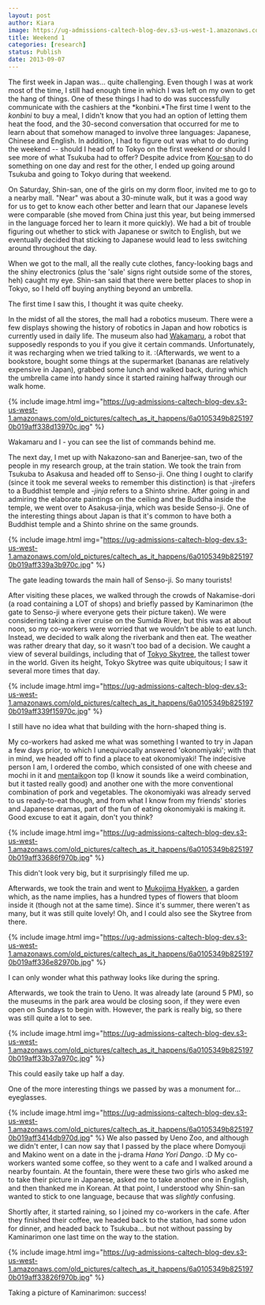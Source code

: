 ```yaml
---
layout: post
author: Kiara
image: https://ug-admissions-caltech-blog-dev.s3-us-west-1.amazonaws.com/old_pictures/caltech_as_it_happens/6a0105349b8251970b019aff33888a970c.jpg
title: Weekend 1
categories: [research]
status: Publish
date: 2013-09-07
---
```



The first week in Japan was... quite challenging. Even though I was at work most of the time, I still had enough time in which I was left on my own to get the hang of things. One of these things I had to do was successfully communicate with the cashiers at the *konbini.*The first time I went to the *konbini* to buy a meal, I didn't know that you had an option of letting them heat the food, and the 30-second conversation that occurred for me to learn about that somehow managed to involve three languages: Japanese, Chinese and English. In addition, I had to figure out was what to do during the weekend -- should I head off to Tokyo on the first weekend or should I see more of what Tsukuba had to offer? Despite advice from <a href="https://caltech.typepad.com/caltech_as_it_happens/2013/07/exploring-tsukuba.html" target="_self">Kou-san</a> to do something on one day and rest for the other, I ended up going around Tsukuba and going to Tokyo during that weekend.

On Saturday, Shin-san, one of the girls on my dorm floor, invited me to go to a nearby mall. "Near" was about a 30-minute walk, but it was a good way for us to get to know each other better and learn that our Japanese levels were comparable (she moved from China just this year, but being immersed in the language forced her to learn it more quickly). We had a bit of trouble figuring out whether to stick with Japanese or switch to English, but we eventually decided that sticking to Japanese would lead to less switching around throughout the day.

When we got to the mall, all the really cute clothes, fancy-looking bags and the shiny electronics (plus the 'sale' signs right outside some of the stores, heh) caught my eye. Shin-san said that there were better places to shop in Tokyo, so I held off buying anything beyond an umbrella.

<div class="photo-caption caption-xid-6a0105349b8251970b019aff33888a970c" id="caption-xid-6a0105349b8251970b019aff33888a970c">The first time I saw this, I thought it was quite cheeky.

In the midst of all the stores, the mall had a robotics museum. There were a few displays showing the history of robotics in Japan and how robotics is currently used in daily life. The museum also had <a href="https://en.wikipedia.org/wiki/Wakamaru" target="_self">Wakamaru</a>, a robot that supposedly responds to you if you give it certain commands. Unfortunately, it was recharging when we tried talking to it. :(Afterwards, we went to a bookstore, bought some things at the supermarket (bananas are relatively expensive in Japan), grabbed some lunch and walked back, during which the umbrella came into handy since it started raining halfway through our walk home.


{% include image.html img="https://ug-admissions-caltech-blog-dev.s3-us-west-1.amazonaws.com/old_pictures/caltech_as_it_happens/6a0105349b8251970b019aff338d13970c.jpg" %}<div class="photo-caption caption-xid-6a0105349b8251970b019aff338d13970c" id="caption-xid-6a0105349b8251970b019aff338d13970c">Wakamaru and I - you can see the list of commands behind me.

The next day, I met up with Nakazono-san and Banerjee-san, two of the people in my research group, at the train station. We took the train from Tsukuba to Asakusa and headed off to Senso-ji. One thing I ought to clarify (since it took me several weeks to remember this distinction) is that *-ji*refers to a Buddhist temple and *-jinja* refers to a Shinto shrine. After going in and admiring the elaborate paintings on the ceiling and the Buddha inside the temple, we went over to Asakusa-jinja, which was beside Senso-ji. One of the interesting things about Japan is that it's common to have both a Buddhist temple and a Shinto shrine on the same grounds.


{% include image.html img="https://ug-admissions-caltech-blog-dev.s3-us-west-1.amazonaws.com/old_pictures/caltech_as_it_happens/6a0105349b8251970b019aff339a3b970c.jpg" %}<div class="photo-caption caption-xid-6a0105349b8251970b019aff339a3b970c" id="caption-xid-6a0105349b8251970b019aff339a3b970c">The gate leading towards the main hall of Senso-ji. So many tourists!

After visiting these places, we walked through the crowds of Nakamise-dori (a road containing a LOT of shops) and briefly passed by Kaminarimon (the gate to Senso-ji where everyone gets their picture taken). We were considering taking a river cruise on the Sumida River, but this was at about noon, so my co-workers were worried that we wouldn't be able to eat lunch. Instead, we decided to walk along the riverbank and then eat. The weather was rather dreary that day, so it wasn't too bad of a decision. We caught a view of several buildings, including that of <a href="https://en.wikipedia.org/wiki/Tokyo_Skytree" target="_self">Tokyo Skytree</a>, the tallest tower in the world. Given its height, Tokyo Skytree was quite ubiquitous; I saw it several more times that day.


{% include image.html img="https://ug-admissions-caltech-blog-dev.s3-us-west-1.amazonaws.com/old_pictures/caltech_as_it_happens/6a0105349b8251970b019aff339f15970c.jpg" %}<div class="photo-caption caption-xid-6a0105349b8251970b019aff339f15970c" id="caption-xid-6a0105349b8251970b019aff339f15970c">I still have no idea what that building with the horn-shaped thing is.

My co-workers had asked me what was something I wanted to try in Japan a few days prior, to which I unequivocally answered 'okonomiyaki'; with that in mind, we headed off to find a place to eat okonomiyaki! The indecisive person I am, I ordered the combo, which consisted of one with cheese and mochi in it and <a href="https://en.wikipedia.org/wiki/Mentaiko" target="_self">mentaiko</a>on top (I know it sounds like a weird combination, but it tasted really good) and another one with the more conventional combination of pork and vegetables. The okonomiyaki was already served to us ready-to-eat though, and from what I know from my friends' stories and Japanese dramas, part of the fun of eating okonomiyaki is making it. Good excuse to eat it again, don't you think?

{% include image.html img="https://ug-admissions-caltech-blog-dev.s3-us-west-1.amazonaws.com/old_pictures/caltech_as_it_happens/6a0105349b8251970b019aff33686f970b.jpg" %}<div class="photo-caption caption-xid-6a0105349b8251970b019aff33686f970b" id="caption-xid-6a0105349b8251970b019aff33686f970b">This didn't look very big, but it surprisingly filled me up.

Afterwards, we took the train and went to <a href="https://en.wikipedia.org/wiki/Muk%C5%8Djima-Hyakkaen_Garden" target="_self">Mukojima Hyakken</a>, a garden which, as the name implies, has a hundred types of flowers that bloom inside it (though not at the same time). Since it's summer, there weren't as many, but it was still quite lovely! Oh, and I could also see the Skytree from there.


{% include image.html img="https://ug-admissions-caltech-blog-dev.s3-us-west-1.amazonaws.com/old_pictures/caltech_as_it_happens/6a0105349b8251970b019aff336e82970b.jpg" %}<div class="photo-caption caption-xid-6a0105349b8251970b019aff336e82970b" id="caption-xid-6a0105349b8251970b019aff336e82970b">I can only wonder what this pathway looks like during the spring.

Afterwards, we took the train to Ueno. It was already late (around 5 PM), so the museums in the park area would be closing soon, if they were even open on Sundays to begin with. However, the park is really big, so there was still quite a lot to see.


{% include image.html img="https://ug-admissions-caltech-blog-dev.s3-us-west-1.amazonaws.com/old_pictures/caltech_as_it_happens/6a0105349b8251970b019aff33b37a970c.jpg" %}<div class="photo-caption caption-xid-6a0105349b8251970b019aff33b37a970c" id="caption-xid-6a0105349b8251970b019aff33b37a970c">This could easily take up half a day.

One of the more interesting things we passed by was a monument for... eyeglasses.


{% include image.html img="https://ug-admissions-caltech-blog-dev.s3-us-west-1.amazonaws.com/old_pictures/caltech_as_it_happens/6a0105349b8251970b019aff3414db970d.jpg" %}
We also passed by Ueno Zoo, and although we didn't enter, I can now say that I passed by the place where Domyouji and Makino went on a date in the j-drama *Hana Yori Dango*. :D My co-workers wanted some coffee, so they went to a cafe and I walked around a nearby fountain. At the fountain, there were these two girls who asked me to take their picture in Japanese, asked me to take another one in English, and then thanked me in Korean. At that point, I understood why Shin-san wanted to stick to one language, because that was *slightly* confusing.

Shortly after, it started raining, so I joined my co-workers in the cafe. After they finished their coffee, we headed back to the station, had some udon for dinner, and headed back to Tsukuba... but not without passing by Kaminarimon one last time on the way to the station.


{% include image.html img="https://ug-admissions-caltech-blog-dev.s3-us-west-1.amazonaws.com/old_pictures/caltech_as_it_happens/6a0105349b8251970b019aff33826f970b.jpg" %}<div class="photo-caption caption-xid-6a0105349b8251970b019aff33826f970b" id="caption-xid-6a0105349b8251970b019aff33826f970b">Taking a picture of Kaminarimon: success!


